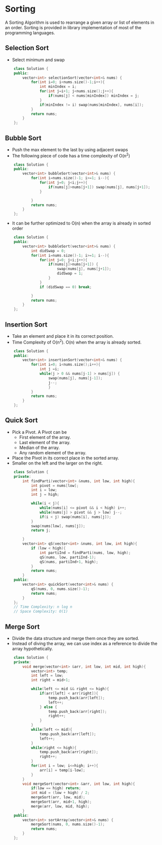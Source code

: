 # Sorting

A Sorting Algorithm is used to rearrange a given array or list of elements in an order. Sorting is provided in library implementation of most of the programming languages.

## Selection Sort

- Select minimum and swap

```cpp
    class Solution {
    public:
        vector<int> selectionSort(vector<int>& nums) {
            for(int i=0; i<nums.size()-1;i++){
                int minIndex = i;
                for(int j=i+1; j<nums.size();j++){
                    if(nums[j] < nums[minIndex]) minIndex = j;
                }
                if(minIndex != i) swap(nums[minIndex], nums[i]);
            }
            return nums;
        }
    };
```

## Bubble Sort

- Push the max element to the last by using adjacent swaps
- The following piece of code has a time complexity of O(n<sup>2</sup>)

```cpp
    class Solution {
    public:
        vector<int> bubbleSort(vector<int>& nums) {
            for(int i=nums.size()-1; i>=1; i--){
                for(int j=0; j<i;j++){
                    if(nums[j]>nums[j+1]) swap(nums[j], nums[j+1]);
                }

            }
            return nums;
        }
    };
```

- It can be further optimized to O(n) when the array is already in sorted order

```cpp
    class Solution {
    public:
        vector<int> bubbleSort(vector<int>& nums) {
            int didSwap = 0;
            for(int i=nums.size()-1; i>=1; i--){
                for(int j=0; j<i;j++){
                    if(nums[j]>nums[j+1]) {
                        swap(nums[j], nums[j+1]);
                        didSwap = 1;
                    }
                }
                if (didSwap == 0) break;

            }
            return nums;
        }
    };
```

## Insertion Sort

- Take an element and place it in its correct position.
- Time Complexity of O(n<sup>2</sup>). O(n) when the array is already sorted.

```cpp
    class Solution {
    public:
        vector<int> insertionSort(vector<int>& nums) {
            for(int i=0; i<nums.size();i++){
                int j =i;
                while(j > 0 && nums[j-1] > nums[j]) {
                    swap(nums[j], nums[j-1]);
                    j--;
                    }
            }
            return nums;
        }
    };
```

## Quick Sort

- Pick a Pivot. A Pivot can be
  - First element of the array.
  - Last element of the array.
  - Median of the array.
  - Any random element of the array.
- Place the Pivot in its correct place in the sorted array.
- Smaller on the left and the larger on the right.

```cpp
    class Solution {
    private:
        int findParti(vector<int> &nums, int low, int high){
            int pivot = nums[low];
            int i = low;
            int j = high;

            while(i < j){
                while(nums[i] <= pivot && i < high) i++;
                while(nums[j] > pivot && j > low) j--;
                if(i < j) swap(nums[i], nums[j]);
            }
            swap(nums[low], nums[j]);
            return j;

        }
        vector<int> qS(vector<int> &nums, int low, int high){
            if (low < high){
                int partiInd = findParti(nums, low, high);
                qS(nums, low, partiInd-1);
                qS(nums, partiInd+1, high);
            }
            return nums;
        }
    public:
        vector<int> quickSort(vector<int>& nums) {
            qS(nums, 0, nums.size()-1);
            return nums;
        }
    };
    // Time Complexity: n log n
    // Space Complexity: O(1)
```

## Merge Sort

- Divide the data structure and merge them once they are sorted.
- Instead of diving the array, we can use index as a reference to divide the array hypothetically.

```cpp
    class Solution {
    private:
        void merge(vector<int> &arr, int low, int mid, int high){
            vector<int> temp;
            int left = low;
            int right = mid+1;

            while(left <= mid && right <= high){
                if(arr[left] < arr[right]){
                    temp.push_back(arr[left]);
                    left++;
                } else {
                    temp.push_back(arr[right]);
                    right++;
                }
            }
            while(left <= mid){
                temp.push_back(arr[left]);
                left++;
            }
            while(right <= high){
                temp.push_back(arr[right]);
                right++;
            }
            for(int i = low; i<=high; i++){
                arr[i] = temp[i-low];
            }
        }
        void mergeSort(vector<int> &arr, int low, int high){
            if(low == high) return;
            int mid = (low + high) / 2;
            mergeSort(arr, low, mid);
            mergeSort(arr, mid+1, high);
            merge(arr, low, mid, high);
        }
    public:
        vector<int> sortArray(vector<int>& nums) {
            mergeSort(nums, 0, nums.size()-1);
            return nums;
        }
    };
```
